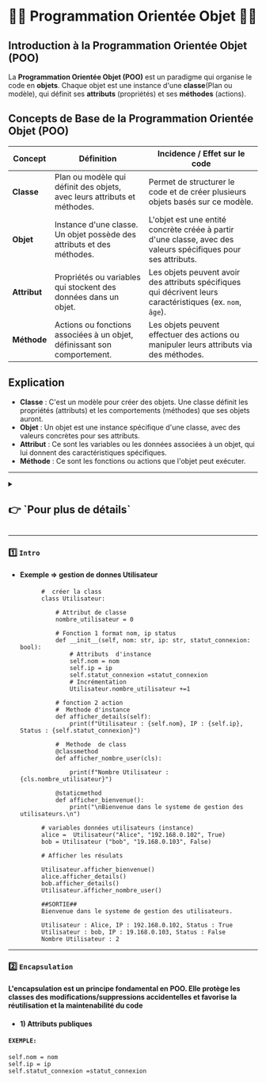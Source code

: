 # 👨‍💻 Programmation Orientée Objet 👨‍💻

## Introduction à la Programmation Orientée Objet (POO)

La **Programmation Orientée Objet (POO)** est un paradigme qui organise le code en **objets**. Chaque objet est une instance d'une **classe**(Plan ou modèle), qui définit ses **attributs** (propriétés) et ses **méthodes** (actions).

## Concepts de Base de la Programmation Orientée Objet (POO)

| **Concept**             | **Définition**                                                                | **Incidence / Effet sur le code**                                            |
|-------------------------|--------------------------------------------------------------------------------|----------------------------------------------------------------------------|
| **Classe**              | Plan ou modèle qui définit des objets, avec leurs attributs et méthodes.       | Permet de structurer le code et de créer plusieurs objets basés sur ce modèle. |
| **Objet**               | Instance d'une classe. Un objet possède des attributs et des méthodes.         | L'objet est une entité concrète créée à partir d'une classe, avec des valeurs spécifiques pour ses attributs. |
| **Attribut**            | Propriétés ou variables qui stockent des données dans un objet.                | Les objets peuvent avoir des attributs spécifiques qui décrivent leurs caractéristiques (ex. `nom`, `âge`). |
| **Méthode**             | Actions ou fonctions associées à un objet, définissant son comportement.       | Les objets peuvent effectuer des actions ou manipuler leurs attributs via des méthodes. |

## Explication

- **Classe** : C'est un modèle pour créer des objets. Une classe définit les propriétés (attributs) et les comportements (méthodes) que ses objets auront.
- **Objet** : Un objet est une instance spécifique d'une classe, avec des valeurs concrètes pour ses attributs.
- **Attribut** : Ce sont les variables ou les données associées à un objet, qui lui donnent des caractéristiques spécifiques.
- **Méthode** : Ce sont les fonctions ou actions que l'objet peut exécuter.

---
<details>
<summary>
<h2>
 👉 `Pour plus de détails`
</h2>
</summary>

# 🔑 `Attributs` 🔑

## Résumé sur les Attributs de Classe et Attributs d'Instance en Python

### 1. Attributs d'instance
- **Définition** : Ce sont des variables associées à une **instance spécifique** d'une classe.
- **Propriétés** :
  - Chaque objet (instance) a sa propre copie de ces attributs.
  - Ils sont généralement définis dans la méthode `__init__` (le constructeur) en utilisant le mot-clé `self`.
  - Ils peuvent avoir des valeurs différentes pour chaque instance.

### 2. Attributs de classe
- **Définition** : Ce sont des variables partagées par **toutes les instances** de la classe.
- **Propriétés** :
  - Il n'y a qu'une seule copie de ces attributs, peu importe le nombre d'objets créés.
  - Ils sont définis directement dans le corps de la classe, en dehors de toute méthode.
  - Toutes les instances de la classe partagent la même valeur pour ces attributs.

### 3. Différences clés
- **Attributs d'instance** :
  - Uniques à chaque objet.
  - Définis dans `__init__(self, ...)`.
  - Peuvent être modifiés individuellement pour chaque instance.

- **Attributs de classe** :
  - Partagés par tous les objets de la classe.
  - Définis directement dans la classe, en dehors de `__init__`.
  - Toute modification de cet attribut affecte toutes les instances.

---

# 🔧 `Les méthodes` 🔧


## Résumé sur les Types de Méthodes en Python

### 1. Méthodes d'instance
- **Définition** : Ce sont des méthodes associées à une **instance spécifique** de la classe.
- **Propriétés** :
  - Elles prennent **`self`** comme premier argument, ce qui permet d'accéder aux attributs et aux autres méthodes de l'instance.
  - Elles sont appelées sur une **instance** (objet) de la classe.
  - Elles peuvent accéder et modifier les **attributs d'instance**.

### 2. Méthodes de classe
- **Définition** : Ce sont des méthodes qui sont liées à la **classe elle-même**, et non à une instance spécifique.
- **Propriétés** :
  - Elles prennent **`cls`** comme premier argument, ce qui permet d'accéder aux **attributs de classe**.
  - Elles sont définies avec le décorateur **`@classmethod`**.
  - Elles sont généralement appelées sur la **classe** elle-même, mais peuvent également être appelées sur des instances.

### 3. Méthodes statiques
- **Définition** : Ce sont des méthodes qui **ne dépendent ni de l'instance ni de la classe**.
- **Propriétés** :
  - Elles ne prennent ni **`self`** ni **`cls`** comme premier argument.
  - Elles sont définies avec le décorateur **`@staticmethod`**.
  - Elles ne peuvent accéder à ni aux **attributs d'instance** ni aux **attributs de classe**.
  - Elles sont appelées sur la **classe** ou sur une **instance**, mais ne modifient ni l'une ni l'autre.


### Différences clés
- **Méthodes d'instance** :
  - Sont liées à **une instance spécifique**.
  - Prennent **`self`** comme premier argument.
  - Accèdent et modifient les **attributs d'instance**.

- **Méthodes de classe** :
  - Sont liées à la **classe** elle-même.
  - Prennent **`cls`** comme premier argument.
  - Accèdent et modifient les **attributs de classe**.

- **Méthodes statiques** :
  - Ne dépendent ni de l'instance ni de la classe.
  - Ne prennent ni **`self`** ni **`cls`** comme premier argument.
  - Ne peuvent pas accéder aux **attributs d'instance** ou **de classe**.









</details>

---

### 1️⃣ `Intro`

* ####  Exemple => gestion de donnes Utilisateur

            #  créer la class
            class Utilisateur:
            
                # Attribut de classe
                nombre_utilisateur = 0
            
                # Fonction 1 format nom, ip status 
                def __init__(self, nom: str, ip: str, statut_connexion: bool):
                    # Attributs  d'instance
                    self.nom = nom
                    self.ip = ip
                    self.statut_connexion =statut_connexion
                    # Incrémentation
                    Utilisateur.nombre_utilisateur +=1
            
                # fonction 2 action
                #  Methode d'instance
                def afficher_details(self):
                    print(f"Utilisateur : {self.nom}, IP : {self.ip}, Status : {self.statut_connexion}")
            
                #  Methode  de class
                @classmethod
                def afficher_nombre_user(cls):
            
                    print(f"Nombre Utilisateur : {cls.nombre_utilisateur}")
            
                @staticmethod
                def afficher_bienvenue():
                    print("\nBienvenue dans le systeme de gestion des utilisateurs.\n")
            
            # variables données utilisateurs (instance)
            alice =  Utilisateur("Alice", "192.168.0.102", True)        
            bob = Utilisateur ("bob", "19.168.0.103", False)
            
            # Afficher les résulats
            
            Utilisateur.afficher_bienvenue()
            alice.afficher_details()
            bob.afficher_details()
            Utilisateur.afficher_nombre_user()

            ##SORTIE##
            Bienvenue dans le systeme de gestion des utilisateurs.

            Utilisateur : Alice, IP : 192.168.0.102, Status : True
            Utilisateur : bob, IP : 19.168.0.103, Status : False
            Nombre Utilisateur : 2





--- 

### 2️⃣ `Encapsulation`
 
#### L'encapsulation est un principe fondamental en  POO. Elle protège les classes des modifications/suppressions accidentelles et favorise la réutilisation et la maintenabilité du code

* #### 1) Attributs publiques
#### `EXEMPLE:`
    self.nom = nom
    self.ip = ip
    self.statut_connexion =statut_connexion



                

































